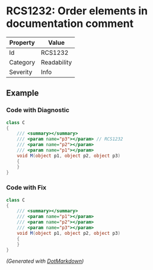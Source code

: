 # RCS1232: Order elements in documentation comment

| Property | Value       |
| -------- | ----------- |
| Id       | RCS1232     |
| Category | Readability |
| Severity | Info        |

## Example

### Code with Diagnostic

```csharp
class C
{
    /// <summary></summary>
    /// <param name="p3"></param> // RCS1232
    /// <param name="p2"></param>
    /// <param name="p1"></param>
    void M(object p1, object p2, object p3)
    {
    }
}
```

### Code with Fix

```csharp
class C
{
    /// <summary></summary>
    /// <param name="p1"></param>
    /// <param name="p2"></param>
    /// <param name="p3"></param>
    void M(object p1, object p2, object p3)
    {
    }
}
```


*\(Generated with [DotMarkdown](http://github.com/JosefPihrt/DotMarkdown)\)*